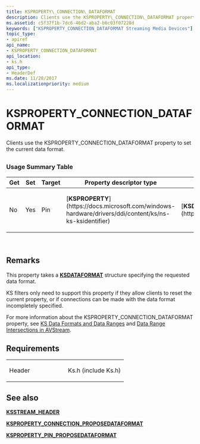 ```yaml
---
title: KSPROPERTY\_CONNECTION\_DATAFORMAT
description: Clients use the KSPROPERTY\_CONNECTION\_DATAFORMAT property to set the current data format.
ms.assetid: c5f37f1b-7dc6-46d2-aba2-b6c03f07228d
keywords: ["KSPROPERTY_CONNECTION_DATAFORMAT Streaming Media Devices"]
topic_type:
- apiref
api_name:
- KSPROPERTY_CONNECTION_DATAFORMAT
api_location:
- ks.h
api_type:
- HeaderDef
ms.date: 11/28/2017
ms.localizationpriority: medium
---
```


# KSPROPERTY\_CONNECTION\_DATAFORMAT


Clients use the KSPROPERTY\_CONNECTION\_DATAFORMAT property to set the current data format.

## <span id="ddk_ksproperty_connection_dataformat_ks"></span><span id="DDK_KSPROPERTY_CONNECTION_DATAFORMAT_KS"></span>


### Usage Summary Table

<table>
<colgroup>
<col width="20%" />
<col width="20%" />
<col width="20%" />
<col width="20%" />
<col width="20%" />
</colgroup>
<thead>
<tr class="header">
<th>Get</th>
<th>Set</th>
<th>Target</th>
<th>Property descriptor type</th>
<th>Property value type</th>
</tr>
</thead>
<tbody>
<tr class="odd">
<td><p>No</p></td>
<td><p>Yes</p></td>
<td><p>Pin</p></td>
<td><p>[<strong>KSPROPERTY</strong>](https://docs.microsoft.com/windows-hardware/drivers/ddi/content/ks/ns-ks-ksidentifier)</p></td>
<td><p>[<strong>KSDATAFORMAT</strong>](https://msdn.microsoft.com/library/windows/hardware/ff561656)</p></td>
</tr>
</tbody>
</table>

 

Remarks
-------

This property takes a [**KSDATAFORMAT**](https://msdn.microsoft.com/library/windows/hardware/ff561656) structure specifying the requested data format.

KS filters only need to support this property if they allow clients to reset the current property, or if connections can be made with the data format incompletely specified.

For more information about the KSPROPERTY\_CONNECTION\_DATAFORMAT property, see [KS Data Formats and Data Ranges](https://msdn.microsoft.com/library/windows/hardware/ff567632) and [Data Range Intersections in AVStream](https://msdn.microsoft.com/library/windows/hardware/ff558680).

Requirements
------------

<table>
<colgroup>
<col width="50%" />
<col width="50%" />
</colgroup>
<tbody>
<tr class="odd">
<td><p>Header</p></td>
<td>Ks.h (include Ks.h)</td>
</tr>
</tbody>
</table>

## See also


[**KSSTREAM\_HEADER**](https://msdn.microsoft.com/library/windows/hardware/ff567138)

[**KSPROPERTY\_CONNECTION\_PROPOSEDATAFORMAT**](ksproperty-connection-proposedataformat.md)

[**KSPROPERTY\_PIN\_PROPOSEDATAFORMAT**](ksproperty-pin-proposedataformat.md)

 

 






